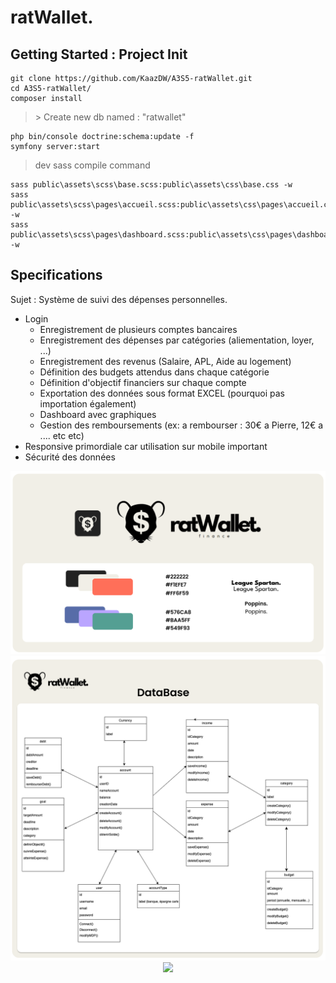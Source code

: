 # ratWallet.


## Getting Started : Project Init
```
git clone https://github.com/KaazDW/A3S5-ratWallet.git
cd A3S5-ratWallet/
composer install
```
> \> Create new db named : "ratwallet"
```
php bin/console doctrine:schema:update -f
symfony server:start
```

> dev sass compile command
```
sass public\assets\scss\base.scss:public\assets\css\base.css -w                  
sass public\assets\scss\pages\accueil.scss:public\assets\css\pages\accueil.css -w
sass public\assets\scss\pages\dashboard.scss:public\assets\css\pages\dashboard.css -w
```
## Specifications

Sujet : Système de suivi des dépenses personnelles.
- Login
    - Enregistrement de plusieurs comptes bancaires
    - Enregistrement des dépenses par catégories (aliementation, loyer, ...)
    - Enregistrement des revenus (Salaire, APL, Aide au logement)
    - Définition des budgets attendus dans chaque catégorie
    - Définition d'objectif financiers sur chaque compte
    - Exportation des données sous format EXCEL (pourquoi pas importation également)
    - Dashboard avec graphiques
    - Gestion des remboursements (ex: a rembourser : 30€ a Pierre, 12€ a .... etc etc)
- Responsive primordiale car utilisation sur mobile important
- Sécurité des données 

<div align="center">
  <img src="https://github.com/KaazDW/A3S5-ratWallet/blob/master/DOC/cg_1.png">
  <img src="https://github.com/KaazDW/A3S5-ratWallet/blob/master/DOC/cg_2.png">
  <img src="https://github.com/KaazDW/A3S5-ratWallet/blob/master/DOC/cg_3.png">
</div>
